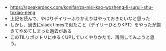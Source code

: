 - https://speakerdeck.com/konifar/za-nisi-kao-wozheng-li-suruji-shu-toxiao-neng
- 上記を読んで、やはりデイリーふりかえりはやっておきたいなと思った
- しかし、過去にslack timesで似たこと（デイリーひとりKPT）をやったが飽きてやめてしまった過去がある
- このTILリポジトリにゆるくUPしていくやりかたで、再開してみようと思う。
